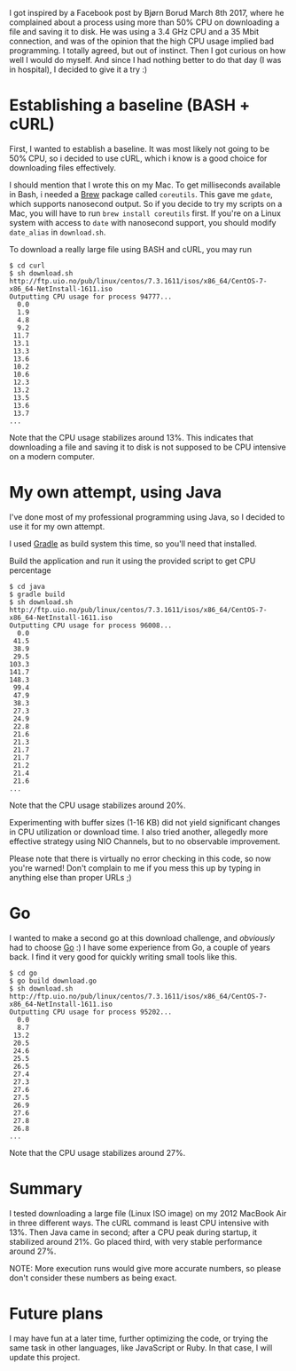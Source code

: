 I got inspired by a Facebook post by Bjørn Borud March 8th 2017, where he complained 
about a process using more than 50% CPU on downloading a file and saving it to disk. 
He was using a 3.4 GHz CPU and a 35 Mbit connection, and was of the opinion that the 
high CPU usage implied bad programming. I totally agreed, but out of instinct. 
Then I got curious on how well I would do myself. And since I had nothing better to do that day 
(I was in hospital), I decided to give it a try :)

# Establishing a baseline (BASH + cURL)

First, I wanted to establish a baseline. It was most likely not going to be 50% CPU, so i decided to
use cURL, which i know is a good choice for downloading files effectively.

I should mention that I wrote this on my Mac. To get milliseconds available in Bash, i needed a 
[Brew](http://docs.brew.sh) package called `coreutils`. 
This gave me `gdate`, which supports nanosecond output.
So if you decide to try my scripts on a Mac, you will have to run `brew install coreutils` first. 
If you're on a Linux system with access to `date` with nanosecond support, you should modify `date_alias` 
in `download.sh`.

To download a really large file using BASH and cURL, you may run

```
$ cd curl
$ sh download.sh http://ftp.uio.no/pub/linux/centos/7.3.1611/isos/x86_64/CentOS-7-x86_64-NetInstall-1611.iso
Outputting CPU usage for process 94777...
  0.0
  1.9
  4.8
  9.2
 11.7
 13.1
 13.3
 13.6
 10.2
 10.6
 12.3
 13.2
 13.5
 13.6
 13.7
...
```

Note that the CPU usage stabilizes around 13%. This indicates that downloading a file
and saving it to disk is not supposed to be CPU intensive on a modern computer.

# My own attempt, using Java

I've done most of my professional programming using Java, so I decided to use it for my own attempt.

I used [Gradle](https://gradle.org) as build system this time, so you'll need that installed. 

Build the application and run it using the provided script to get CPU percentage

   
```
$ cd java
$ gradle build
$ sh download.sh http://ftp.uio.no/pub/linux/centos/7.3.1611/isos/x86_64/CentOS-7-x86_64-NetInstall-1611.iso
Outputting CPU usage for process 96008...
  0.0
 41.5
 38.9
 29.5
103.3
141.7
148.3
 99.4
 47.9
 38.3
 27.3
 24.9
 22.8
 21.6
 21.3
 21.7
 21.7
 21.2
 21.4
 21.6
...
```

Note that the CPU usage stabilizes around 20%.

Experimenting with buffer sizes (1-16 KB) did not yield significant changes in CPU utilization or 
 download time. I also tried another, allegedly more effective strategy using NIO Channels, but to
 no observable improvement.

Please note that there is virtually no error checking in this code, so now you're warned! 
Don't complain to me if you mess this up by typing in anything else than proper URLs ;)

# Go

I wanted to make a second go at this download challenge, and _obviously_ had to choose 
[Go](https://golang.org/) :) I have some experience from Go, a couple of years back. I find it
very good for quickly writing small tools like this.

```
$ cd go
$ go build download.go
$ sh download.sh http://ftp.uio.no/pub/linux/centos/7.3.1611/isos/x86_64/CentOS-7-x86_64-NetInstall-1611.iso
Outputting CPU usage for process 95202...
  0.0
  8.7
 13.2
 20.5
 24.6
 25.5
 26.5
 27.4
 27.3
 27.6
 27.5
 26.9
 27.6
 27.8
 26.8
...
```

Note that the CPU usage stabilizes around 27%.

# Summary

I tested downloading a large file (Linux ISO image) on my 2012 MacBook Air in three different ways.
The cURL command is least CPU intensive with 13%. Then Java came in second; after a CPU peak during startup, 
it stabilized around 21%. Go placed third, with very stable performance around 27%.

NOTE: More execution runs would give more accurate numbers, so please don't consider these numbers as 
 being exact.

# Future plans

I may have fun at a later time, further optimizing the code, or trying the same task in other languages, 
like JavaScript or Ruby. In that case, I will update this project. 
